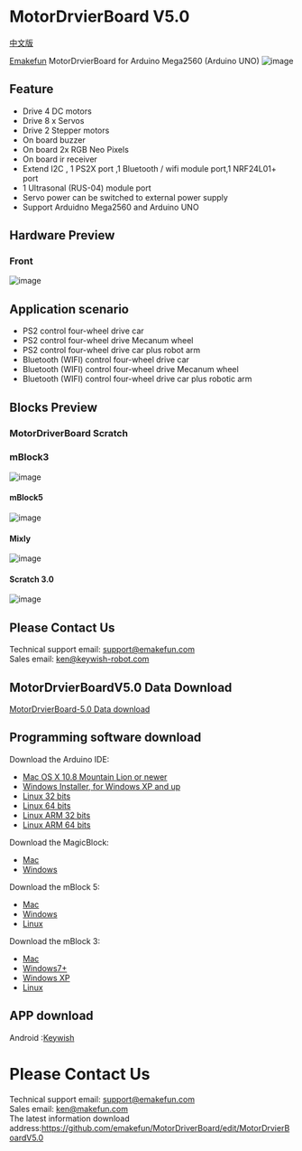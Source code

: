# MotorDrvierBoard V5.0
[中文版](README_zh.md)

[Emakefun](www.emakefun.com) MotorDrvierBoard  for Arduino Mega2560 (Arduino UNO)
![image](https://github.com/emakefun/emakefun-docs/raw/master/docs/open_source_hardware/UNO_mega2560_pic/icon.png)

## Feature

- Drive 4 DC motors 
- Drive 8 x Servos
- Drive 2 Stepper motors 
- On board buzzer
- On board 2x RGB Neo Pixels
- On board ir receiver
- Extend I2C , 1 PS2X port ,1 Bluetooth / wifi module port,1 NRF24L01+ port
- 1 Ultrasonal (RUS-04) module port 
- Servo power can be switched to external power supply
- Support Arduidno Mega2560 and Arduino UNO

## Hardware Preview
### Front
![image](https://github.com/emakefun/emakefun-docs/raw/master/docs/open_source_hardware/UNO_mega2560_pic/MotorDriverBoard.png)

## Application scenario

- PS2 control four-wheel drive car
- PS2 control four-wheel drive Mecanum wheel
- PS2 control four-wheel drive car plus robot arm
- Bluetooth (WIFI) control four-wheel drive car
- Bluetooth (WIFI) control four-wheel drive Mecanum wheel
- Bluetooth (WIFI) control four-wheel drive car plus robotic arm

## Blocks Preview
### MotorDriverBoard Scratch
### mBlock3
![image](https://github.com/emakefun/emakefun-docs/raw/master/docs/open_source_hardware/UNO_mega2560_pic/mBlock.png)
#### mBlock5
![image](https://github.com/emakefun/emakefun-docs/raw/master/docs/open_source_hardware/UNO_mega2560_pic/mBlock5.png)
#### Mixly
![image](https://github.com/emakefun/emakefun-docs/raw/master/docs/open_source_hardware/UNO_mega2560_pic/mixly.png)
#### Scratch 3.0
![image](https://github.com/emakefun/emakefun-docs/raw/master/docs/open_source_hardware/UNO_mega2560_pic/Scratch3.0.png)

## Please Contact Us

Technical support email: support@emakefun.com</br>
Sales email: ken@keywish-robot.com</br>

## MotorDrvierBoardV5.0 Data Download 

[MotorDrvierBoard-5.0 Data download](https://codeload.github.com/emakefun/MotorDriverBoard/zip/MotorDrvierBoardV5.0)

## Programming software download

Download the Arduino IDE:
* [Mac OS X 10.8 Mountain Lion or newer](https://downloads.arduino.cc/arduino-1.8.10-macosx.zip)</br>
* [Windows Installer, for Windows XP and up ](https://downloads.arduino.cc/arduino-1.8.10-windows.exe)</br>
* [Linux 32 bits](https://downloads.arduino.cc/arduino-1.8.10-linux32.tar.xz)</br> 
* [Linux 64 bits](https://downloads.arduino.cc/arduino-1.8.10-linux64.tar.xz)</br> 
* [Linux ARM 32 bits ](https://downloads.arduino.cc/arduino-1.8.10-linuxarm.tar.xz)</br> 
* [Linux ARM 64 bits ](https://downloads.arduino.cc/arduino-1.8.10-linuxaarch64.tar.xz)</br> 

Download the MagicBlock:
* [Mac](http://www.emakefun.com/en/download)</br>
* [Windows](http://www.emakefun.com/en/download)</br>

Download the mBlock 5:
* [Mac](https://dl.makeblock.com/mblock5/darwin/V5.1.0.pkg)</br>
* [Windows](https://dl.makeblock.com/mblock5/win32/V5.1.0.exe)</br>
* [Linux](https://dl.makeblock.com/mblock5/linux/mLink-1.2.0-amd64.deb)</br>

Download the mBlock 3:
* [Mac](https://dl.makeblock.com/mblock3/mBlock_mac_V3.4.12.zip)</br>
* [Windows7+](https://dl.makeblock.com/mblock3/mBlock_win_V3.4.12.exe)</br>
* [Windows XP](http://download.makeblock.com/mblock/v_3_4_2/mBlock_win_V3.4.2_beta2_20161111.exe)</br>
* [Linux](https://dl.makeblock.com/mBlock4.0/mBlock_4.0.4_amd64.deb)</br>

## APP download

Android :[Keywish](https://codeload.github.com/keywish/KeywishBot/zip/master)</br>

# Please Contact Us
Technical support email: support@emakefun.com</br>
Sales email: ken@makefun.com</br>
The latest information download address:https://github.com/emakefun/MotorDriverBoard/edit/MotorDrvierBoardV5.0   </br>
